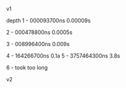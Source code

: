 v1 

depth
1 - 000093700ns
0.00009s

2 - 000478800ns
0.0005s

3 - 008996400ns
0.009s

4 - 164266700ns
0.1a
5 - 3757464300ns
3.8s

6 - took too long


v2

